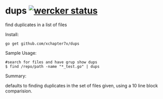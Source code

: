 # dups [![wercker status](https://app.wercker.com/status/abc70f396f16efc5f27747175a33f956/s/master "wercker status")](https://app.wercker.com/project/byKey/abc70f396f16efc5f27747175a33f956)
find duplicates in a list of files

Install:

```
go get github.com/xchapter7x/dups
```

Sample Usage:

```
#search for files and have grup show dups
$ find /repo/path -name "*_test.go" | dups
```


Summary:

defaults to finding duplicates in the set of files given, using a 10 line block comparision.
